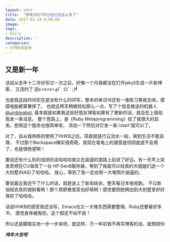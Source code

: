 ```yaml
---
layout: post
title:  "原来2017年已经过去这么多了"
date: 2017-01-24 8:00:00
image: ''
tags:
- Daily
description: ''
categories:
- SYH的自留地
---
```


**又是新一年**
---
话说从去年十二月份写过一次之后，好像一个月我都没在打开jekyll生成一片新博客，
又违约了 逃ε=ε=ε=┏(゜ロ゜;)┛

也是我这段时间实在是没有什么时间写，整本的单词书还有一堆练习等我去啃，摸摸电脑都算奢侈了。
也就这两天稍微轻松那么一点，写了个信息推送的机器人[@ujnblogbot](https://telegram.me/ujnblogbot),
基本就是如果我这些好朋友博客如果有了更新的话，就会在上面给我发一条消息。
整个思路上，是《Ruby Metaprogramming》给了我很大的启发。想用这个服务也很简单啦，
添加一下然后对它发一条'/start'就可以了。

对了，自从我熟练的使用了HHKB之后，简直就是行云流水一般，爽到生活不能自理，
不过那个Backspace确实很奇葩，我现在笔电上的键盘是彻彻底底不会用了，也是很绝望啊！

要说还有什么别的成绩的话哈哈哈我又在装逼的道路上前进了好远。有一天早上突发奇想在CU海淘了一台
HP Gen8服务器，等到了我就可以给我的大姐姐们造一个大别墅(NAS)了哈哈哈。
放心，等到了我一定会照一大堆照片装逼的。

要说最近我还干了什么的话，就是迷上了新垣结衣，整天看日本电视剧。
不过新垣结衣真的很耐看啊！那个真野惠里菜也好萌啊！感觉要把她俩加到大别墅里好好保存了哈哈哈。

话说HHKB的感受我还没写，Emacs也又一大堆东西需要整理，Ruby还要看好多书，
感觉身体被掏空。这个假还不如不放！

所以还是脚踏实地一步一步来吧，就这样，万一年前我不再写博客的话，就预祝你

***鸡年大吉吧***
